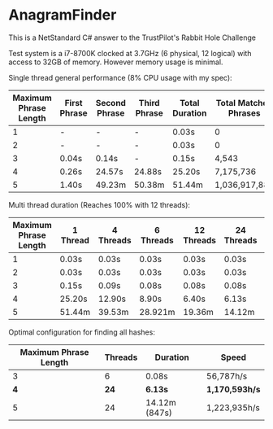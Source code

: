 # AnagramFinder
This is a NetStandard C# answer to the TrustPilot's Rabbit Hole Challenge

Test system is a i7-8700K clocked at 3.7GHz (6 physical, 12 logical) with access to 32GB of memory. However memory usage is minimal.

Single thread general performance (8% CPU usage with my spec):

| Maximum Phrase Length | First Phrase | Second Phrase | Third Phrase | Total Duration | Total Matched Phrases | Speed |
| --------------------- | ------------ | ------------- | ------------ | -------------- | --------------------- | ----- |
| 1 | - | - | - | 0.03s | 0 | 0h/s |
| 2 | - | - | - | 0.03s | 0 | 0h/s |
| 3 | 0.04s | 0.14s | - | 0.15s | 4,543 | 30,287h/s |
| 4 | 0.26s | 24.57s | 24.88s | 25.20s | 7,175,736 | 284,751h/s |
| 5 | 1.40s |49.23m |50.38m |51.44m | 1,036,917,884 | 335,923h/s |


Multi thread duration (Reaches 100% with 12 threads):

| Maximum Phrase Length | 1 Thread | 4 Threads | 6 Threads | 12 Threads | 24 Threads | 48 Threads | 96 Threads |
| --------------------- | -------- | --------- | --------- | ---------- | ---------- | ---------- | ---------- |
| 1 | 0.03s | 0.03s | 0.03s | 0.03s | 0.03s | 0.03s | 0.03s |
| 2 | 0.03s | 0.03s | 0.03s | 0.03s | 0.03s | 0.03s | 0.03s |
| 3 | 0.15s | 0.09s | 0.08s | 0.08s | 0.08s | 0.08s | 0.09s |
| 4 | 25.20s | 12.90s | 8.90s | 6.40s | 6.13s | 6.21s | 5.81s |
| 5 | 51.44m | 39.53m | 28.921m | 19.36m | 14.12m | 14.36m | 13.35m |

Optimal configuration for finding all hashes:

| Maximum Phrase Length | Threads | Duration | Speed |
| --------------------- | ------- | -------- |------ |
| 3 | 6 | 0.08s | 56,787h/s |
| **4** | **24** | **6.13s** | **1,170,593h/s** |
| 5 | 24 | 14.12m (847s) | 1,223,935h/s |
